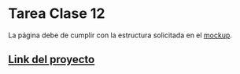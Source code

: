 # Tarea Clase 12 

La página debe de cumplir con la estructura solicitada en el [mockup](assets/mockup.pdf).

## [Link del proyecto](https://arielarmijo.github.io/tarea-escalab/tarea-05/hombres.html)